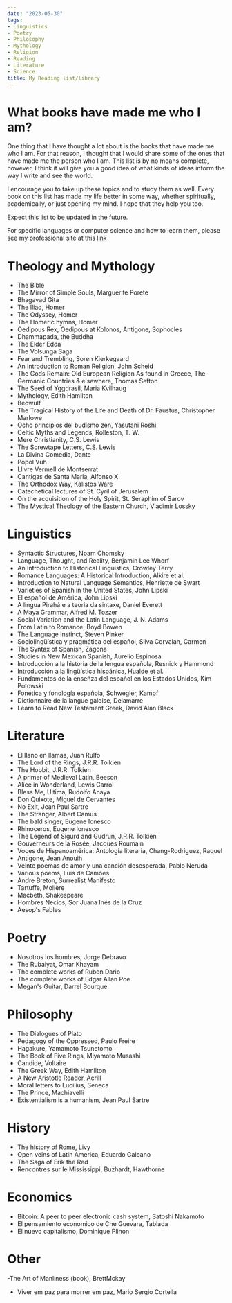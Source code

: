 ```yaml
---
date: "2023-05-30"
tags:
- Linguistics
- Poetry
- Philosophy
- Mythology
- Religion
- Reading
- Literature
- Science
title: My Reading list/library
---
```


# What books have made me who I am?

One thing that I have thought a lot about is the books that have made me who I am. For that reason, I thought that I would share some of the ones that have made me the person who I am. This list is by no means complete, however, I think it will give you a good idea of what kinds of ideas inform the way I write and see the world. 

I encourage you to take up these topics and to study them as well. Every book on this list has made my life better in some way, whether spiritually, academically, or just opening my mind. I hope that they help you too. 

Expect this list to be updated in the future. 
  
For specific languages or computer science and how to learn them, please see my professional site at this [link](https://samellinguista.netlify.app/resources/)

# Theology and Mythology
- The Bible
- The Mirror of Simple Souls, Marguerite Porete
- Bhagavad Gita
- The Iliad, Homer
- The Odyssey, Homer
- The Homeric hymns, Homer
- Oedipous Rex, Oedipous at Kolonos, Antigone, Sophocles
- Dhammapada, the Buddha
- The Elder Edda
- The Volsunga Saga
- Fear and Trembling, Soren Kierkegaard
- An Introduction to Roman Religion, John Scheid
- The Gods Remain: Old European Religion As found in Greece, The Germanic Countries & elsewhere, Thomas Sefton
- The Seed of Yggdrasil, Maria Kvilhaug
- Mythology, Edith Hamilton
- Beowulf
- The Tragical History of the Life and Death of Dr. Faustus, Christopher Marlowe
- Ocho principios del budismo zen, Yasutani Roshi
- Celtic Myths and Legends, Rolleston, T. W. 
- Mere Christianity, C.S. Lewis
- The Screwtape Letters, C.S. Lewis
- La Divina Comedia, Dante
- Popol Vuh
- Llivre Vermell de Montserrat
- Cantigas de Santa Maria, Alfonso X 
- The Orthodox Way, Kalistos Ware
- Catechetical lectures of St. Cyril of Jerusalem 
- On the acquisition of the Holy Spirit, St. Seraphim of Sarov 
- The Mystical Theology of the Eastern Church, Vladimir Lossky 

# Linguistics 
- Syntactic Structures, Noam Chomsky
- Language, Thought, and Reality, Benjamin Lee Whorf
- An Introduction to Historical Linguistics, Crowley Terry
- Romance Languages: A Historical Introduction, Alkire et al.
- Introduction to Natural Language Semantics, Henriette de Swart
- Varieties of Spanish in the United States, John Lipski
- El español de América, John Lipski
- A lingua Pirahá e a teoria da sintaxe, Daniel Everett
- A Maya Grammar, Alfred M. Tozzer
- Social Variation and the Latin Language, J. N. Adams
- From Latin to Romance, Boyd Bowen
- The Language Instinct, Steven Pinker
- Sociolingüística y pragmática del español, Silva Corvalan, Carmen
- The Syntax of Spanish, Zagona
- Studies in New Mexican Spanish, Aurelio Espinosa
- Introducción a la historia de la lengua española, Resnick y Hammond
- Introducción a la lingüística hispánica, Hualde et al.
- Fundamentos de la enseñza del español en los Estados Unidos, Kim Potowski
- Fonética y fonología española, Schwegler, Kampf
- Dictionnaire de la langue galoise, Delamarre
- Learn to Read New Testament Greek, David Alan Black


# Literature
- El llano en llamas, Juan Rulfo
- The Lord of the Rings, J.R.R. Tolkien
- The Hobbit, J.R.R. Tolkien
- A primer of Medieval Latin, Beeson
- Alice in Wonderland, Lewis Carrol
- Bless Me, Ultima, Rudolfo Anaya
- Don Quixote, Miguel de Cervantes
- No Exit, Jean Paul Sartre
- The Stranger, Albert Camus
- The bald singer, Eugene Ionesco
- Rhinoceros, Eugene Ionesco
- The Legend of Sigurd and Gudrun, J.R.R. Tolkien
- Gouverneurs de la Rosée, Jacques Roumain
- Voces de Hispanoamérica: Antología literaria, Chang-Rodriguez, Raquel
- Antigone, Jean Anouih
- Veinte poemas de amor y una canción desesperada, Pablo Neruda
- Various poems, Luis de Camões
- Andre Breton, Surrealist Manifesto
- Tartuffe, Molière
- Macbeth, Shakespeare
- Hombres Necios, Sor Juana Inés de la Cruz
- Aesop's Fables

# Poetry 
- Nosotros los hombres, Jorge Debravo
- The Rubaiyat, Omar Khayam
- The complete works of Ruben Dario
- The complete works of Edgar Allan Poe
- Megan's Guitar, Darrel Bourque

# Philosophy
- The Dialogues of Plato
- Pedagogy of the Oppressed, Paulo Freire
- Hagakure, Yamamoto Tsunetomo
- The Book of Five Rings, Miyamoto Musashi
- Candide, Voltaire
- The Greek Way, Edith Hamilton
- A New Aristotle Reader, Acrill
- Moral letters to Lucilius, Seneca
- The Prince, Machiavelli
- Existentialism is a humanism, Jean Paul Sartre

# History
- The history of Rome, Livy
- Open veins of Latin America, Eduardo Galeano
- The Saga of Erik the Red
- Rencontres sur le Mississippi, Buzhardt, Hawthorne

# Economics
- Bitcoin: A peer to peer electronic cash system, Satoshi Nakamoto
- El pensamiento economico de Che Guevara, Tablada
- El nuevo capitalismo, Dominique Plihon

# Other
-The Art of Manliness (book), BrettMckay
- Viver em paz para morrer em paz, Mario Sergio Cortella
